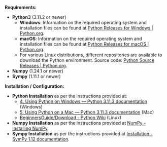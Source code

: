 **Requirements:**
- **Python3** (3.11.2 or newer)
  - **Windows**: Information on the required operating system and installation files can be found at [Python Releases for Windows | Python.org](https://www.python.org).
  - **macOS**: Information on the required operating system and installation files can be found at [Python Releases for macOS | Python.org](https://www.python.org).
  - For various Linux distributions, different repositories are available to download the Python environment. Source code: [Python Source Releases | Python.org](https://www.python.org).
- **Numpy** (1.24.1 or newer)
- **Sympy** (1.11.1 or newer)

**Installation / Configuration:**
- **Python Installation** as per the instructions provided at:
  - [4. Using Python on Windows — Python 3.11.3 documentation](https://docs.python.org/3.11/using/windows.html) (Windows)
  - [5. Using Python on a Mac — Python 3.11.3 documentation](https://docs.python.org/3.11/using/mac.html) (Mac)
  - [BeginnersGuide/Download - Python Wiki](https://wiki.python.org/moin/BeginnersGuide/Download) (Linux)
- **Numpy Installation** as per the instructions provided at [NumPy - Installing NumPy](https://numpy.org/install).
- **Sympy Installation** as per the instructions provided at [Installation - SymPy 1.12 documentation](https://docs.sympy.org).
